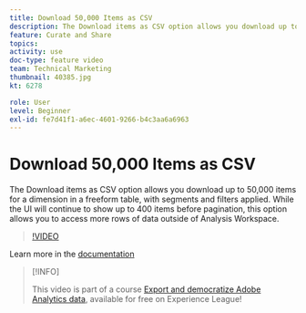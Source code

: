 ```yaml
---
title: Download 50,000 Items as CSV
description: The Download items as CSV option allows you download up to 50,000 items for a dimension in a freeform table, with segments and filters applied. While the UI will continue to show up to 400 items before pagination, this option allows you to access more rows of data outside of Analysis Workspace.
feature: Curate and Share
topics: 
activity: use
doc-type: feature video
team: Technical Marketing
thumbnail: 40385.jpg
kt: 6278

role: User
level: Beginner
exl-id: fe7d41f1-a6ec-4601-9266-b4c3aa6a6963
---
```

# Download 50,000 Items as CSV

The Download items as CSV option allows you download up to 50,000 items for a dimension in a freeform table, with segments and filters applied. While the UI will continue to show up to 400 items before pagination, this option allows you to access more rows of data outside of Analysis Workspace.

>[!VIDEO](https://video.tv.adobe.com/v/40385/?quality=12&learn=on)

Learn more in the [documentation](https://experienceleague.adobe.com/docs/analytics/analyze/analysis-workspace/curate-share/download-send.html)

>[!INFO]
>
> This video is part of a course [Export and democratize Adobe Analytics data](https://experienceleague.adobe.com/?recommended=Analytics-A-1-2022.1.democratizing), available for free on Experience League!